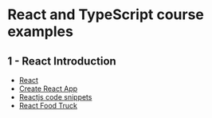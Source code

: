 # React and TypeScript course examples

## 1 - React Introduction

- [React](https://reactjs.org/)
- [Create React App](https://facebook.github.io/create-react-app/)
- [Reactjs code snippets](https://marketplace.visualstudio.com/items?itemName=xabikos.ReactSnippets)
- [React Food Truck](https://marketplace.visualstudio.com/items?itemName=burkeholland.react-food-truck)
